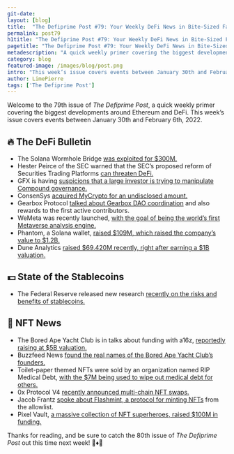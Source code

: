 ```yaml
---
git-date:
layout: [blog]
title:  "The Defiprime Post #79: Your Weekly DeFi News in Bite-Sized Fashion"
permalink: post79
h1title: "The Defiprime Post #79: Your Weekly DeFi News in Bite-Sized Fashion"
pagetitle: "The Defiprime Post #79: Your Weekly DeFi News in Bite-Sized Fashion"
metadescription: "A quick weekly primer covering the biggest developments around Ethereum and DeFi. This week’s issue covers events between January 30th and February 6th, 2022"
category: blog
featured-image: /images/blog/post.png
intro: "This week’s issue covers events between January 30th and February 6th, 2022"
author: LimePierre
tags: ['The Defiprime Post']
---
```


Welcome to the 79th issue of _The Defiprime Post_, a quick weekly primer covering the biggest developments around Ethereum and DeFi. This week’s issue covers events between January 30th and February 6th, 2022.


## 🔥 The DeFi Bulletin

* The Solana Wormhole Bridge [was exploited for $300M.](https://twitter.com/defiprime/status/1488992147609042944)
* Hester Peirce of the SEC warned that the SEC’s proposed reform of Securities Trading Platforms [can threaten DeFi.](https://www.coindesk.com/policy/2022/02/01/hester-peirce-warns-proposed-sec-reform-of-securities-trading-platforms-could-threaten-defi/)
* GFX is having [suspicions that a large investor is trying to manipulate Compound governance.](https://www.coindesk.com/tech/2022/02/04/trons-justin-sun-accused-of-governance-attack-on-defi-lender-compound/)  
* ConsenSys [acquired MyCrypto for an undisclosed amount.](https://www.theblockcrypto.com/post/132560/consensys-acquires-mycrypto) 
* Gearbox Protocol [talked about Gearbox DAO coordination](https://medium.com/gearbox-protocol/gearbox-dao-retroactive-public-contributions-funding-jan-recap-5c318ef89d75) and also rewards to the first active contributors. 
* WeMeta was recently launched, [with the goal of being the world’s first Metaverse analysis engine. ](https://medium.com/wemeta/wemeta-launches-the-first-metaverse-analytics-engine-1979a674dafa)
* Phantom, a Solana wallet, [raised $109M, which raised the company’s value to $1.2B.](https://decrypt.co/91574/solana-wallet-phantom-raises-109-million-bringing-valuation-1-2-billion)
* Dune Analytics [raised $69.420M recently, right after earning a $1B valuation.](https://www.coindesk.com/business/2022/02/02/dune-analytics-raises-cryptos-latest-meme-round-69420000/) 


## 💵 State of the Stablecoins

* The Federal Reserve released new research [recently on the risks and benefits of stablecoins.](https://www.theblockcrypto.com/post/132542/fed-releases-new-research-on-risk-and-promise-of-stablecoins) 


## 💎 NFT News

* The Bored Ape Yacht Club is in talks about funding with a16z, [reportedly raising at $5B valuation. ](https://www.coindesk.com/business/2022/02/03/bored-ape-yacht-club-creators-in-funding-talks-with-andreessen-horowitz-report/)
* Buzzfeed News [found the real names of the Bored Ape Yacht Club’s founders. ](https://www.buzzfeednews.com/article/katienotopoulos/bored-ape-nft-founder-identity)
* Toilet-paper themed NFTs were sold by an organization named RIP Medical Debt, [with the $7M being used to wipe out medical debt for others. ](https://www.vice.com/en/article/y3v5dx/toilet-paper-themed-nfts-wipe-dollar7m-in-medical-debt-people-mad-anyway)
* 0x Protocol V4 [recently announced multi-chain NFT swaps.](https://blog.0x.org/introducing-multi-chain-nft-swaps/)  
* Jacob Frantz [spoke about Flashmint, a protocol for minting NFTs](https://mirror.xyz/jacobfrantz.eth/WntuRh_BEuGIxNgpL9MgVGDMmKTegiV9z_sp6beASYc) from the allowlist.  
* Pixel Vault, [a massive collection of NFT superheroes, raised $100M in funding.](https://techcrunch.com/2022/02/02/pixel-vault-banks-100-million-in-funding-to-chase-an-nft-media-empire/) 

Thanks for reading, and be sure to catch the 80th issue of _The Defiprime Post_ out this time next week! 👋♦️👋